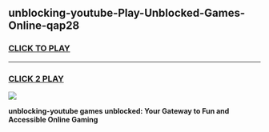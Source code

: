 
## unblocking-youtube-Play-Unblocked-Games-Online-qap28
<h3>
<a href="https://premium76.site?title=unblocking-youtube&ref=25A">CLICK TO PLAY</a></h3>
<hr>

<h3>
<a href="https://premium76.site?title=unblocking-youtube&ref=25A">CLICK 2 PLAY</a>
  
</h3>

<a href="https://premium76.site?title=unblocking-youtube&ref=25A"><img src="https://clearcache.store/games.png"></a>


**unblocking-youtube games unblocked: Your Gateway to Fun and Accessible Online Gaming**
